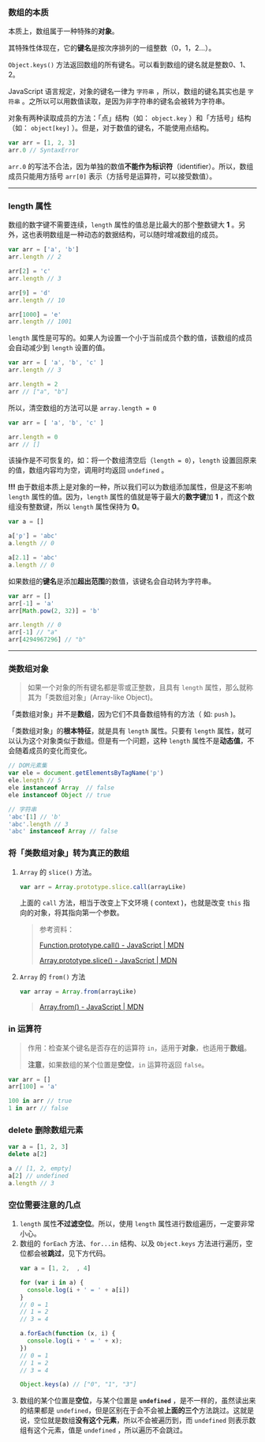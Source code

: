 ### 数组的本质

本质上，数组属于一种特殊的**对象**。

其特殊性体现在，它的**键名**是按次序排列的一组整数（0，1，2…）。

`Object.keys()` 方法返回数组的所有键名。可以看到数组的键名就是整数0、1、2。

JavaScript 语言规定，对象的键名一律为 `字符串` ，所以，数组的键名其实也是 `字符串` 。之所以可以用数值读取，是因为非字符串的键名会被转为字符串。

对象有两种读取成员的方法：「点」结构（如： `object.key` ）和「方括号」结构（如： `object[key]` ）。但是，对于数值的键名，不能使用点结构。

```javascript
var arr = [1, 2, 3]
arr.0 // SyntaxError
```

`arr.0` 的写法不合法，因为单独的数值**不能作为标识符**（identifier）。所以，数组成员只能用方括号 `arr[0]` 表示（方括号是运算符，可以接受数值）。

---

### length 属性

数组的数字键不需要连续，`length` 属性的值总是比最大的那个整数键大 **1** 。另外，这也表明数组是一种动态的数据结构，可以随时增减数组的成员。

```javascript
var arr = ['a', 'b']
arr.length // 2

arr[2] = 'c'
arr.length // 3

arr[9] = 'd'
arr.length // 10

arr[1000] = 'e'
arr.length // 1001
```

`length` 属性是可写的。如果人为设置一个小于当前成员个数的值，该数组的成员会自动减少到 `length` 设置的值。

```javascript
var arr = [ 'a', 'b', 'c' ]
arr.length // 3

arr.length = 2
arr // ["a", "b"]
```

所以，清空数组的方法可以是 `array.length = 0`

```javascript
var arr = [ 'a', 'b', 'c' ]

arr.length = 0
arr // []
```

该操作是不可恢复的，如：将一个数组清空后（`length = 0`），`length` 设置回原来的值，数组内容均为空，调用时均返回 `undefined` 。

**!!!** 由于数组本质上是对象的一种，所以我们可以为数组添加属性，但是这不影响 `length` 属性的值。因为，`length` 属性的值就是等于最大的**数字键**加 **1** ，而这个数组没有整数键，所以 `length` 属性保持为 **0**。

```javascript
var a = []

a['p'] = 'abc'
a.length // 0

a[2.1] = 'abc'
a.length // 0
```

如果数组的**键名**是添加**超出范围**的数值，该键名会自动转为字符串。

```javascript
var arr = []
arr[-1] = 'a'
arr[Math.pow(2, 32)] = 'b'

arr.length // 0
arr[-1] // "a"
arr[4294967296] // "b"
```

---

### 类数组对象

> 如果一个对象的所有键名都是零或正整数，且具有 `length` 属性，那么就称其为「类数组对象」(Array-like Object)。

「类数组对象」并不是**数组**，因为它们不具备数组特有的方法（ 如: `push` )。

「类数组对象」的**根本特征**，就是具有 `length` 属性。只要有 `length` 属性，就可以认为这个对象类似于数组。但是有一个问题，这种 `length` 属性不是**动态值**，不会随着成员的变化而变化。

```javascript
// DOM元素集
var ele = document.getElementsByTagName('p')
ele.length // 5
ele instanceof Array  // false
ele instanceof Object // true

// 字符串
'abc'[1] // 'b'
'abc'.length // 3
'abc' instanceof Array // false
```

### 将「类数组对象」转为真正的数组

1. `Array` 的 `slice()` 方法。

    ```javascript
    var arr = Array.prototype.slice.call(arrayLike)
    ```

    上面的 `call` 方法，相当于改变上下文环境 ( context )，也就是改变 `this` 指向的对象，将其指向第一个参数。

    > 参考资料：
    > 
    > [Function.prototype.call() - JavaScript | MDN](https://developer.mozilla.org/zh-CN/docs/Web/JavaScript/Reference/Global_Objects/Function/call)
    > 
    > [Array.prototype.slice() - JavaScript | MDN](https://developer.mozilla.org/zh-CN/docs/Web/JavaScript/Reference/Global_Objects/Array/slice#Array-like)

2. `Array` 的 `from()` 方法

    ```javascript
    var array = Array.from(arrayLike)
    ```

    > [Array.from() - JavaScript | MDN](https://developer.mozilla.org/zh-CN/docs/Web/JavaScript/Reference/Global_Objects/Array/from)


### in 运算符

> 作用：检查某个键名是否存在的运算符 `in`，适用于**对象**，也适用于**数组**。
> 
> **注意**，如果数组的某个位置是**空位**，`in` 运算符返回 `false`。

```javascript
var arr = []
arr[100] = 'a'

100 in arr // true
1 in arr // false
```

### delete 删除数组元素

```javascript
var a = [1, 2, 3]
delete a[2]

a // [1, 2, empty]
a[2] // undefined
a.length // 3
```

### 空位需要注意的几点

1. `length` 属性**不过滤空位**。所以，使用 `length` 属性进行数组遍历，一定要非常小心。
1. 数组的 `forEach` 方法、`for...in` 结构、以及 `Object.keys` 方法进行遍历，空位都会被**跳过**，见下方代码。
    ```javascript
    var a = [1, 2,  , 4]

    for (var i in a) {
      console.log(i + ' = ' + a[i])
    }
    // 0 = 1
    // 1 = 2
    // 3 = 4

    a.forEach(function (x, i) {
      console.log(i + ' = ' + x);
    })
    // 0 = 1
    // 1 = 2
    // 3 = 4

    Object.keys(a) // ["0", "1", "3"]
    ```
1. 数组的某个位置是**空位**，与某个位置是 **`undefined`** ，是不一样的，虽然读出来的结果都是 `undefined`，但是区别在于会不会被**上面的三个**方法跳过。这就是说，空位就是数组**没有这个元素**，所以不会被遍历到，而 `undefined` 则表示数组有这个元素，值是 `undefined` ，所以遍历不会跳过。
